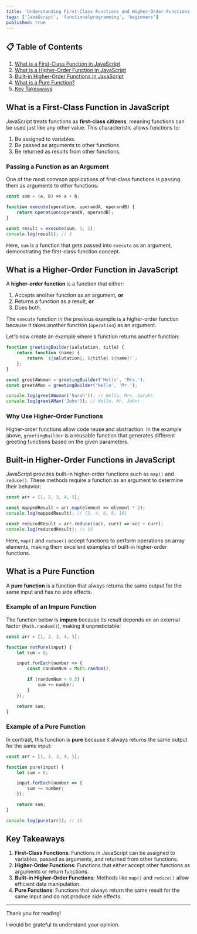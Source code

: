 ```yaml
---
title: 'Understanding First-Class Functions and Higher-Order Functions in JavaScript'
tags: ['JavaScript', 'functionalprogramming', 'beginners']
published: true
---
```


## 📋 Table of Contents

1. [What is a First-Class Function in JavaScript](#what-is-a-first-class-function-in-javascript)
2. [What is a Higher-Order Function in JavaScript](#what-is-a-higher-order-function-in-javascript)
3. [Built-in Higher-Order Functions in JavaScript](#built-in-higher-order-functions-in-javascript)
4. [What is a Pure Function?](#what-is-a-pure-function)
5. [Key Takeaways](#key-takeaways)

## What is a First-Class Function in JavaScript

JavaScript treats functions as **first-class citizens**, meaning functions can be used just like any other value. This characteristic allows functions to:

1. Be assigned to variables.
2. Be passed as arguments to other functions.
3. Be returned as results from other functions.

### Passing a Function as an Argument

One of the most common applications of first-class functions is passing them as arguments to other functions:

```javascript
const sum = (a, b) => a + b;

function execute(operation, operandA, operandB) {
    return operation(operandA, operandB);
}

const result = execute(sum, 1, 2);
console.log(result); // 3
```

Here, `sum` is a function that gets passed into `execute` as an argument, demonstrating the first-class function concept.

## What is a Higher-Order Function in JavaScript

A **higher-order function** is a function that either:

1. Accepts another function as an argument, **or**
2. Returns a function as a result, **or**
3. Does both.

The `execute` function in the previous example is a higher-order function because it takes another function (`operation`) as an argument.

Let's now create an example where a function returns another function:

```javascript
function greetingBuilder(salutation, title) {
    return function (name) {
        return `${salutation}, ${title} ${name}!`;
    };
}

const greetAWoman = greetingBuilder('Hello', 'Mrs.');
const greetAMan = greetingBuilder('Hello', 'Mr.');

console.log(greetAWoman('Sarah')); // Hello, Mrs. Sarah!
console.log(greetAMan('John')); // Hello, Mr. John!
```

### Why Use Higher-Order Functions

Higher-order functions allow code reuse and abstraction. In the example above, `greetingBuilder` is a reusable function that generates different greeting functions based on the given parameters.

## Built-in Higher-Order Functions in JavaScript

JavaScript provides built-in higher-order functions such as `map()` and `reduce()`. These methods require a function as an argument to determine their behavior:

```javascript
const arr = [1, 2, 3, 4, 5];

const mappedResult = arr.map(element => element * 2);
console.log(mappedResult); // [2, 4, 6, 8, 10]

const reducedResult = arr.reduce((acc, curr) => acc + curr);
console.log(reducedResult); // 15
```

Here, `map()` and `reduce()` accept functions to perform operations on array elements, making them excellent examples of built-in higher-order functions.

## What is a Pure Function

A **pure function** is a function that always returns the same output for the same input and has no side effects.

### Example of an Impure Function

The function below is **impure** because its result depends on an external factor (`Math.random()`), making it unpredictable:

```javascript
const arr = [1, 2, 3, 4, 5];

function notPure(input) {
    let sum = 0;

    input.forEach(number => {
        const randomNum = Math.random();

        if (randomNum > 0.5) {
            sum += number;
        }
    });

    return sum;
}
```

### Example of a Pure Function

In contrast, this function is **pure** because it always returns the same output for the same input:

```javascript
const arr = [1, 2, 3, 4, 5];

function pure(input) {
    let sum = 0;

    input.forEach(number => {
        sum += number;
    });

    return sum;
}

console.log(pure(arr)); // 15
```

## Key Takeaways

1. **First-Class Functions**: Functions in JavaScript can be assigned to variables, passed as arguments, and returned from other functions.
2. **Higher-Order Functions**: Functions that either accept other functions as arguments or return functions.
3. **Built-in Higher-Order Functions**: Methods like `map()` and `reduce()` allow efficient data manipulation.
4. **Pure Functions**: Functions that always return the same result for the same input and do not produce side effects.

---

Thank you for reading!

I would be grateful to understand your opinion.
